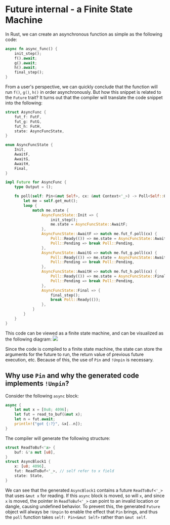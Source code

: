 # Future internal - a Finite State Machine

In Rust, we can create an asynchronous function as simple as the following code:

```rust
async fn async_func() {
    init_step();
    f().await;
    g().await;
    h().await;
    final_step();
}
```

From a user's perspective, we can quickly conclude that the function will run
`f()`, `g()`, `h()` in order asynchronously. But how this snippet is related
to the `Future` trait? It turns out that the compiler will translate the code snippet
into the following:

```rust
struct AsyncFunc {
    fut_f: FutF,
    fut_g: FutG,
    fut_h: FutH,
    state: AsyncFuncState,
}

enum AsyncFuncState {
    Init,
    AwaitF,
    AwaitG,
    AwaitH,
    Final,
}

impl Future for AsyncFunc {
    type Output = ();

    fn poll(self: Pin<&mut Self>, cx: &mut Context<'_>) -> Poll<Self::Output> {
        let me = self.get_mut();
        loop {
            match me.state {
                AsyncFuncState::Init => {
                    init_step();
                    me.state = AsyncFuncState::AwaitF;
                },
                AsyncFuncState::AwaitF => match me.fut_f.poll(cx) {
                    Poll::Ready(()) => me.state = AsyncFuncState::AwaitG,
                    Poll::Pending => break Poll::Pending,
                },
                AsyncFuncState::AwaitG => match me.fut_g.poll(cx) {
                    Poll::Ready(()) => me.state = AsyncFuncState::AwaitH,
                    Poll::Pending => break Poll::Pending,
                },
                AsyncFuncState::AwaitH => match me.fut_h.poll(cx) {
                    Poll::Ready(()) => me.state = AsyncFuncState::Final,
                    Poll::Pending => break Poll::Pending,
                },
                AsyncFuncState::Final => {
                    final_step();
                    break Poll::Ready(());
                },
            }
        }
    }
}
```

This code can be viewed as a finite state machine, and can be visualized as the following diagram:
![](https://i2.lensdump.com/i/RkBbkv.png)

Since the code is compiled to a finite state machine, the state can store the arguments for the future to run,
the return value of previous future execution, etc. Because of this, the use of `Pin` and `!Unpin` is necessary.

## Why use `Pin` and why the generated code implements `!Unpin`?

Consider the following `async` block:

```rust
async {
    let mut x = [0u8; 4096];
    let fut = read_to_buf(&mut x);
    let n = fut.await;
    println!("got {:?}", &x[..n]);
}
```

The compiler will generate the following structure:

```rust
struct ReadToBuf<'a> {
    buf: &'a mut [u8],
}
struct AsyncBlock1 {
    x: [u8; 4096],
    fut: ReadToBuf<'_>, // self refer to x field
    state: State,
}
```

We can see that the generated `AsyncBlock1` contains a future `ReadToBuf<'_>` that uses `&mut x` for reading.
If this `async` block is moved, so will `x`, and since `x` is moved, the pointer in `ReadToBuf<'_>` can point
to an invalid location or dangle, causing undefined behavior. To prevent this, the generated `Future` object
will always be `!Unpin` to enable the effect that `Pin` brings, and thus the `poll` function takes
`self: Pin<&mut Self>` rather than `&mut self`.
